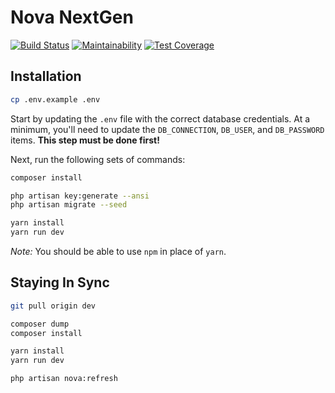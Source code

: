 # Nova NextGen

[![Build Status](https://travis-ci.com/anodyne/nova3.svg?branch=dev)](https://travis-ci.com/anodyne/nova3)
[![Maintainability](https://api.codeclimate.com/v1/badges/c13ee0758ec75510e170/maintainability)](https://codeclimate.com/github/anodyne/nova3/maintainability)
[![Test Coverage](https://api.codeclimate.com/v1/badges/c13ee0758ec75510e170/test_coverage)](https://codeclimate.com/github/anodyne/nova3/test_coverage)

## Installation

```bash
cp .env.example .env
```

Start by updating the `.env` file with the correct database credentials. At a minimum, you'll need to update the `DB_CONNECTION`, `DB_USER`, and `DB_PASSWORD` items. **This step must be done first!**

Next, run the following sets of commands:

```bash
composer install

php artisan key:generate --ansi
php artisan migrate --seed

yarn install
yarn run dev
```

*Note:* You should be able to use `npm` in place of `yarn`.

## Staying In Sync

```bash
git pull origin dev

composer dump
composer install

yarn install
yarn run dev

php artisan nova:refresh
```